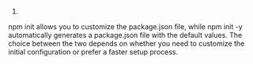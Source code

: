 1. 
npm init allows you to customize the package.json file, while npm init -y automatically generates a package.json file with the default values.
The choice between the two depends on whether you need to customize the initial configuration or prefer a faster setup process.

